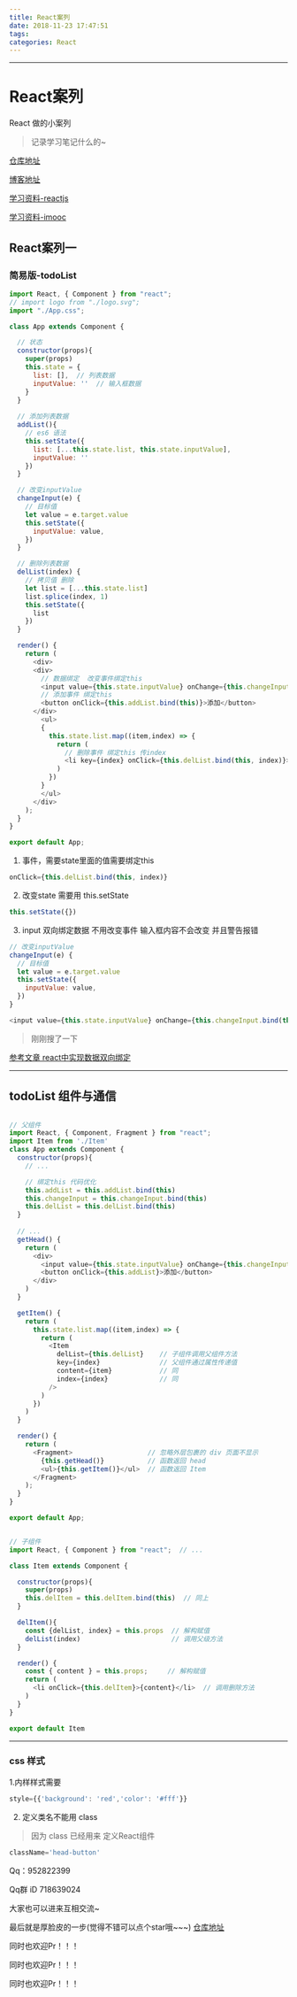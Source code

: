 ```yaml
---
title: React案列
date: 2018-11-23 17:47:51
tags:
categories: React
---
```


---


# React案列

React 做的小案列

> 记录学习笔记什么的~

[仓库地址](https://github.com/xiaotiandada/react-case)

[博客地址](https://xiaotiandada.github.io/)

[学习资料-reactjs](https://reactjs.org/)

[学习资料-imooc](https://www.imooc.com/)

<!-- more -->



## React案列一

### 简易版-todoList

```js
import React, { Component } from "react";
// import logo from "./logo.svg";
import "./App.css";

class App extends Component {

  // 状态
  constructor(props){
    super(props)
    this.state = {
      list: [],  // 列表数据
      inputValue: ''  // 输入框数据
    }
  }
  
  // 添加列表数据
  addList(){
    // es6 语法
    this.setState({
      list: [...this.state.list, this.state.inputValue],
      inputValue: ''
    })
  }

  // 改变inputValue
  changeInput(e) {
    // 目标值
    let value = e.target.value
    this.setState({
      inputValue: value,
    })
  }

  // 删除列表数据
  delList(index) {
    // 拷贝值 删除
    let list = [...this.state.list]
    list.splice(index, 1)
    this.setState({
      list
    })
  }

  render() {
    return (
      <div>
      <div>
        // 数据绑定  改变事件绑定this
        <input value={this.state.inputValue} onChange={this.changeInput.bind(this)} type="text"/>
        // 添加事件 绑定this
        <button onClick={this.addList.bind(this)}>添加</button>
      </div>
        <ul>
        {
          this.state.list.map((item,index) => {
            return (
              // 删除事件 绑定this 传index
              <li key={index} onClick={this.delList.bind(this, index)}>{item}</li>
            )
          })
        }
        </ul>
      </div>
    );
  }
}

export default App;

```

1. 事件，需要state里面的值需要绑定this

``` js
onClick={this.delList.bind(this, index)}
```

2. 改变state 需要用 this.setState

``` js
this.setState({})
```

3. input 双向绑定数据 不用改变事件 输入框内容不会改变 并且警告报错

``` js
// 改变inputValue
changeInput(e) {
  // 目标值
  let value = e.target.value
  this.setState({
    inputValue: value,
  })
}

<input value={this.state.inputValue} onChange={this.changeInput.bind(this)} type="text"/>

```

> 刚刚搜了一下

[ 参考文章 react中实现数据双向绑定](https://blog.csdn.net/qq_39081974/article/details/81007576)

---

## todoList 组件与通信

``` js

// 父组件
import React, { Component, Fragment } from "react";
import Item from './Item'
class App extends Component {
  constructor(props){
    // ...

    // 绑定this 代码优化
    this.addList = this.addList.bind(this)
    this.changeInput = this.changeInput.bind(this)
    this.delList = this.delList.bind(this)
  }
  
  // ...
  getHead() {
    return (
      <div>
        <input value={this.state.inputValue} onChange={this.changeInput} type="text"/>
        <button onClick={this.addList}>添加</button>
      </div>
    ) 
  }

  getItem() {
    return (
      this.state.list.map((item,index) => {
        return (
          <Item 
            delList={this.delList}    // 子组件调用父组件方法
            key={index}               // 父组件通过属性传递值
            content={item}            // 同
            index={index}             // 同
          />
        )
      })
    )
  }

  render() {
    return (
      <Fragment>                   // 忽略外层包裹的 div 页面不显示
        {this.getHead()}           // 函数返回 head
        <ul>{this.getItem()}</ul>  // 函数返回 Item
      </Fragment>
    );
  }
}

export default App;


// 子组件
import React, { Component } from "react";  // ...

class Item extends Component {

  constructor(props){
    super(props)
    this.delItem = this.delItem.bind(this)  // 同上
  }

  delItem(){
    const {delList, index} = this.props  // 解构赋值
    delList(index)                       // 调用父级方法
  }

  render() {
    const { content } = this.props;     // 解构赋值
    return (
      <li onClick={this.delItem}>{content}</li>  // 调用删除方法
    )
  }
}

export default Item

```

---

### css 样式

1.内样样式需要 

``` js
style={{'background': 'red','color': '#fff'}}
```

2. 定义类名不能用 class

> 因为 class 已经用来 定义React组件

```js
className='head-button'
```

Qq：952822399 

Qq群 iD 718639024

大家也可以进来互相交流~

最后就是厚脸皮的一步(觉得不错可以点个star哦~~~) [仓库地址](https://github.com/xiaotiandada/E-video)

同时也欢迎Pr！！！

同时也欢迎Pr！！！

同时也欢迎Pr！！！